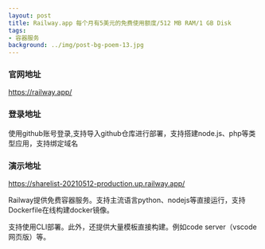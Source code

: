 ```yaml
---
layout: post
title: Railway.app 每个月有5美元的免费使用额度/512 MB RAM/1 GB Disk
tags:
- 容器服务
background: ../img/post-bg-poem-13.jpg
---
```



### 官网地址
https://railway.app/

### 登录地址
使用github账号登录,支持导入github仓库进行部署，支持搭建node.js、php等类型应用，支持绑定域名

### 演示地址
https://sharelist-20210512-production.up.railway.app/


Railway提供免费容器服务。支持主流语言python、nodejs等直接运行，支持Dockerfile在线构建docker镜像。

支持使用CLI部署。此外，还提供大量模板直接构建。例如code server（vscode网页版）等。
